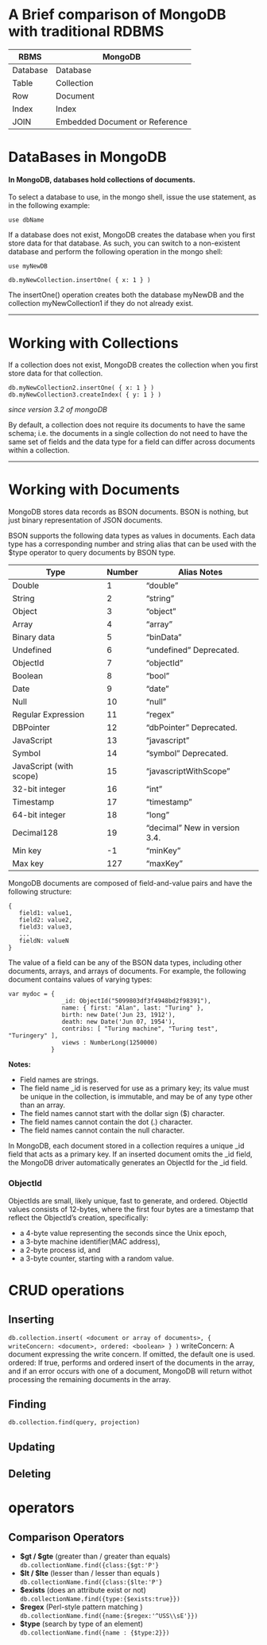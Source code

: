 # A Brief comparison of MongoDB with traditional RDBMS

|  RBMS  |           MongoDB             |
|--------|-------------------------------|
|Database|Database                       |
|Table   |Collection                     |
|Row     |Document                       |
|Index   |Index                          |
|JOIN    |Embedded Document or Reference |

# DataBases in MongoDB

#### In MongoDB, databases hold collections of documents.

To select a database to use, in the mongo shell, issue the use <db> statement, as in the following example:

`use dbName`

If a database does not exist, MongoDB creates the database when you first store data for that database. As such, you can switch to a non-existent database and perform the following operation in the mongo shell:

```
use myNewDB

db.myNewCollection.insertOne( { x: 1 } )
```

The insertOne() operation creates both the database myNewDB and the collection myNewCollection1 if they do not already exist.

----------------------------------------------------------------------------------------------------------------------------------------

# Working with Collections

If a collection does not exist, MongoDB creates the collection when you first store data for that collection.

```
db.myNewCollection2.insertOne( { x: 1 } )
db.myNewCollection3.createIndex( { y: 1 } )
```

_since version 3.2 of mongoDB_

By default, a collection does not require its documents to have the same schema; i.e. the documents in a single collection do not need to have the same set of fields and the data type for a field can differ across documents within a collection.

----------------------------------------------------------------------------------------------------------------------------------------

# Working with Documents

MongoDB stores data records as BSON documents.
BSON is nothing, but just binary representation of JSON documents.

BSON supports the following data types as values in documents. Each data type has a corresponding number and string alias that can be used with the $type operator to query documents by BSON type.

|Type	              |Number	|Alias	Notes           |
|-------------------|-------|---------------------------|
|Double	            |1	    |“double”	                |
|String	            |2	    |“string”	                |
|Object	            |3	    |“object”	                |
|Array	            |4	    |“array”	                |
|Binary data	    |5	    |“binData”	                |
|Undefined	        |6	    |“undefined”	Deprecated. |
|ObjectId	        |7	    |“objectId”              	|
|Boolean	        |8	    |“bool”	                    |
|Date	            |9	    |“date”	                    |
|Null	            |10	    |“null”	                    |
|Regular Expression	|11	    |“regex”	                |
|DBPointer	        |12	    |“dbPointer”	Deprecated. |
|JavaScript	        |13	    |“javascript”           	|
|Symbol	            |14	    |“symbol”	Deprecated.     |
|JavaScript (with scope)|15	|“javascriptWithScope”	    |
|32-bit integer	    |16	    |“int”	                    |
|Timestamp	        |17	    |“timestamp”	            |
|64-bit integer	    |18	    |“long”	                    |
|Decimal128	        |19	    |“decimal”	New in version 3.4.|
|Min key	        |-1     |“minKey”	                |
|Max key	        |127    |“maxKey”	                |


MongoDB documents are composed of field-and-value pairs and have the following structure:

```
{
   field1: value1,
   field2: value2,
   field3: value3,
   ...
   fieldN: valueN
}
```

The value of a field can be any of the BSON data types, including other documents, arrays, and arrays of documents. For example, the following document contains values of varying types:

```
var mydoc = {
               _id: ObjectId("5099803df3f4948bd2f98391"),
               name: { first: "Alan", last: "Turing" },
               birth: new Date('Jun 23, 1912'),
               death: new Date('Jun 07, 1954'),
               contribs: [ "Turing machine", "Turing test", "Turingery" ],
               views : NumberLong(1250000)
            }
```

**Notes:**
- Field names are strings.
- The field name \_id is reserved for use as a primary key; its value must be unique in the collection, is immutable, and may be of any type other than an array.
- The field names cannot start with the dollar sign ($) character.
- The field names cannot contain the dot (.) character.
- The field names cannot contain the null character.

In MongoDB, each document stored in a collection requires a unique \_id field that acts as a primary key. If an inserted document omits the \_id field, the MongoDB driver automatically generates an ObjectId for the \_id field.

### ObjectId
ObjectIds are small, likely unique, fast to generate, and ordered. ObjectId values consists of 12-bytes, where the first four bytes are a timestamp that reflect the ObjectId’s creation, specifically:

- a 4-byte value representing the seconds since the Unix epoch,
- a 3-byte machine identifier(MAC address),
- a 2-byte process id, and
- a 3-byte counter, starting with a random value.


# CRUD operations

## Inserting

`db.collection.insert(
   <document or array of documents>,
   {
     writeConcern: <document>,
     ordered: <boolean>
   }
)`
writeConcern: A document expressing the write concern. If omitted, the default one is used.
ordered: If true, performs and ordered insert of the documents in the array, and if an error occurs with one of a document, MongoDB will return withot processing the remaining documents in the array.

## Finding

`db.collection.find(query, projection)`

## Updating


## Deleting

# operators

## Comparison Operators

- **$gt / $gte** (greater than / greater than equals)  <br />`db.collectionName.find({class:{$gt:'P'}`
- **$lt / $lte** (lesser than / lesser than equals ) <br/>
`db.collectionName.find({class:{$lte:'P'}`
- **$exists** (does an attribute exist or not) <br />
`db.collectionName.find({type:{$exists:true}})`
- **$regex** (Perl-style pattern matching ) <br />
`db.collectionName.find({name:{$regex:'^USS\\sE'}})`
- **$type** (search by type of an element) <br />
`db.collectionName.find({name : {$type:2}})`

